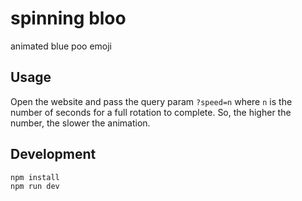 # spinning bloo

animated blue poo emoji

## Usage

Open the website and pass the query param `?speed=n` where `n` is the number of seconds for a full rotation to complete. So, the higher the number, the slower the animation.

## Development

    npm install
    npm run dev